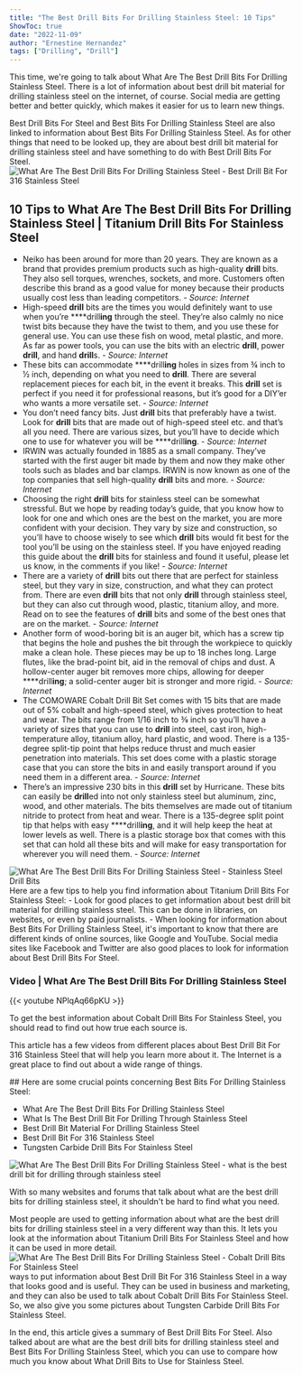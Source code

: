 ```yaml
---
title: "The Best Drill Bits For Drilling Stainless Steel: 10 Tips"
ShowToc: true 
date: "2022-11-09"
author: "Ernestine Hernandez" 
tags: ["Drilling", "Drill"]
---
```


	
This time, we're going to talk about What Are The Best Drill Bits For Drilling Stainless Steel. There is a lot of information about best drill bit material for drilling stainless steel on the internet, of course. Social media are getting better and better quickly, which makes it easier for us to learn new things.

Best Drill Bits For Steel and Best Bits For Drilling Stainless Steel are also linked to information about Best Bits For Drilling Stainless Steel. As for other things that need to be looked up, they are about best drill bit material for drilling stainless steel and have something to do with Best Drill Bits For Steel.
<img loading="lazy" src="https://takencity.com/wp-content/uploads/images/41Gg9rLMVNL.jpg" onerror="this.onerror=null;this.src='https://blogger.googleusercontent.com/img/a/AVvXsEhe7F7TRXHtjiKvHb5vS7DmnxvpHiDyoYyYvm1nHB3Qp2_w3BnM6A2eq4v7FYxCC9bfZt3a9vIMtAYEKUiaDQbHMg-ViyGmRIj39MLp0bGFfgfYw1Dc9q_H-T0wiTm3l0Uq42dETrN9eC8aGJ9_IORZsxST1AcLR7np1koOfcc7tnHa4S8Mwz_xD9d0=s16000';" alt="What Are The Best Drill Bits For Drilling Stainless Steel - Best Drill Bit For 316 Stainless Steel" >

## 10 Tips to What Are The Best Drill Bits For Drilling Stainless Steel | Titanium Drill Bits For Stainless Steel
-   Neiko has been around for more than 20 years. They are known as a brand that provides premium products such as high-quality **drill** bits. They also sell torques, wrenches, sockets, and more. Customers often describe this brand as a good value for money because their products usually cost less than leading competitors. - <cite>Source: Internet</cite>
-   High-speed **drill** bits are the times you would definitely want to use when you’re ****drill**ing** through the steel. They’re also calmly no nice twist bits because they have the twist to them, and you use these for general use. You can use these fish on wood, metal plastic, and more. As far as power tools, you can use the bits with an electric **drill**, power **drill**, and hand **drill**s. - <cite>Source: Internet</cite>
-   These bits can accommodate ****drill**ing** holes in sizes from ¾ inch to ½ inch, depending on what you need to **drill**. There are several replacement pieces for each bit, in the event it breaks. This **drill** set is perfect if you need it for professional reasons, but it’s good for a DIY’er who wants a more versatile set. - <cite>Source: Internet</cite>
-   You don’t need fancy bits. Just **drill** bits that preferably have a twist. Look for **drill** bits that are made out of high-speed steel etc. and that’s all you need. There are various sizes, but you’ll have to decide which one to use for whatever you will be ****drill**ing**. - <cite>Source: Internet</cite>
-   IRWIN was actually founded in 1885 as a small company. They’ve started with the first auger bit made by them and now they make other tools such as blades and bar clamps. IRWIN is now known as one of the top companies that sell high-quality **drill** bits and more. - <cite>Source: Internet</cite>
-   Choosing the right **drill** bits for stainless steel can be somewhat stressful. But we hope by reading today’s guide, that you know how to look for one and which ones are the best on the market, you are more confident with your decision. They vary by size and construction, so you’ll have to choose wisely to see which **drill** bits would fit best for the tool you’ll be using on the stainless steel. If you have enjoyed reading this guide about the **drill** bits for stainless and found it useful, please let us know, in the comments if you like! - <cite>Source: Internet</cite>
-   There are a variety of **drill** bits out there that are perfect for stainless steel, but they vary in size, construction, and what they can protect from. There are even **drill** bits that not only **drill** through stainless steel, but they can also cut through wood, plastic, titanium alloy, and more. Read on to see the features of **drill** bits and some of the best ones that are on the market. - <cite>Source: Internet</cite>
-   Another form of wood-boring bit is an auger bit, which has a screw tip that begins the hole and pushes the bit through the workpiece to quickly make a clean hole. These pieces may be up to 18 inches long. Large flutes, like the brad-point bit, aid in the removal of chips and dust. A hollow-center auger bit removes more chips, allowing for deeper ****drill**ing**; a solid-center auger bit is stronger and more rigid. - <cite>Source: Internet</cite>
-   The COMOWARE Cobalt Drill Bit Set comes with 15 bits that are made out of 5% cobalt and high-speed steel, which gives protection to heat and wear. The bits range from 1/16 inch to ⅜ inch so you’ll have a variety of sizes that you can use to **drill** into steel, cast iron, high-temperature alloy, titanium alloy, hard plastic, and wood. There is a 135-degree split-tip point that helps reduce thrust and much easier penetration into materials. This set does come with a plastic storage case that you can store the bits in and easily transport around if you need them in a different area. - <cite>Source: Internet</cite>
-   There’s an impressive 230 bits in this **drill** set by Hurricane. These bits can easily be **drill**ed into not only stainless steel but aluminum, zinc, wood, and other materials. The bits themselves are made out of titanium nitride to protect from heat and wear. There is a 135-degree split point tip that helps with easy ****drill**ing**, and it will help keep the heat at lower levels as well. There is a plastic storage box that comes with this set that can hold all these bits and will make for easy transportation for wherever you will need them. - <cite>Source: Internet</cite>


<img loading="lazy" src="https://www.rockanchoring.com/wp-content/uploads/2017/02/steep-slope-support740.jpg" onerror="this.onerror=null;this.src='https://blogger.googleusercontent.com/img/a/AVvXsEhe7F7TRXHtjiKvHb5vS7DmnxvpHiDyoYyYvm1nHB3Qp2_w3BnM6A2eq4v7FYxCC9bfZt3a9vIMtAYEKUiaDQbHMg-ViyGmRIj39MLp0bGFfgfYw1Dc9q_H-T0wiTm3l0Uq42dETrN9eC8aGJ9_IORZsxST1AcLR7np1koOfcc7tnHa4S8Mwz_xD9d0=s16000';" alt="What Are The Best Drill Bits For Drilling Stainless Steel - Stainless Steel Drill Bits" >
Here are a few tips to help you find information about Titanium Drill Bits For Stainless Steel:
- Look for good places to get information about best drill bit material for drilling stainless steel. This can be done in libraries, on websites, or even by paid journalists.
- When looking for information about Best Bits For Drilling Stainless Steel, it's important to know that there are different kinds of online sources, like Google and YouTube. Social media sites like Facebook and Twitter are also good places to look for information about Best Drill Bits For Steel.

### Video | What Are The Best Drill Bits For Drilling Stainless Steel
{{< youtube NPlqAq66pKU >}} 

To get the best information about Cobalt Drill Bits For Stainless Steel, you should read to find out how true each source is.

This article has a few videos from different places about Best Drill Bit For 316 Stainless Steel that will help you learn more about it. The Internet is a great place to find out about a wide range of things.
<script async="async" data-cfasync="false" src="//normallydemandedalter.com/fe63df3c5408708b15d8dc3d9b206b31/invoke.js"></script>
<div id="container-fe63df3c5408708b15d8dc3d9b206b31"></div>
## Here are some crucial points concerning Best Bits For Drilling Stainless Steel:

- What Are The Best Drill Bits For Drilling Stainless Steel
- What Is The Best Drill Bit For Drilling Through Stainless Steel
- Best Drill Bit Material For Drilling Stainless Steel
- Best Drill Bit For 316 Stainless Steel
- Tungsten Carbide Drill Bits For Stainless Steel

 <img loading="lazy" src="http://cdn.shopify.com/s/files/1/0106/5851/2932/products/heckmann_315_masonry_veneer_1200x1200.png?v=1573689295" onerror="this.onerror=null;this.src='https://blogger.googleusercontent.com/img/a/AVvXsEhe7F7TRXHtjiKvHb5vS7DmnxvpHiDyoYyYvm1nHB3Qp2_w3BnM6A2eq4v7FYxCC9bfZt3a9vIMtAYEKUiaDQbHMg-ViyGmRIj39MLp0bGFfgfYw1Dc9q_H-T0wiTm3l0Uq42dETrN9eC8aGJ9_IORZsxST1AcLR7np1koOfcc7tnHa4S8Mwz_xD9d0=s16000';" alt="What Are The Best Drill Bits For Drilling Stainless Steel - what is the best drill bit for drilling through stainless steel" >

With so many websites and forums that talk about what are the best drill bits for drilling stainless steel, it shouldn't be hard to find what you need.

Most people are used to getting information about what are the best drill bits for drilling stainless steel in a very different way than this. It lets you look at the information about Titanium Drill Bits For Stainless Steel and how it can be used in more detail.
<img loading="lazy" src="https://ae01.alicdn.com/kf/HTB1MjePplsmBKNjSZFFq6AT9VXaQ/50Pcs-Set-HSS-Drill-Bit-Titanium-Coated-High-Speed-Steel-Drilling-Bits-Set-Woodworking-Drilling-Tool.jpg" onerror="this.onerror=null;this.src='https://blogger.googleusercontent.com/img/a/AVvXsEhe7F7TRXHtjiKvHb5vS7DmnxvpHiDyoYyYvm1nHB3Qp2_w3BnM6A2eq4v7FYxCC9bfZt3a9vIMtAYEKUiaDQbHMg-ViyGmRIj39MLp0bGFfgfYw1Dc9q_H-T0wiTm3l0Uq42dETrN9eC8aGJ9_IORZsxST1AcLR7np1koOfcc7tnHa4S8Mwz_xD9d0=s16000';" alt="What Are The Best Drill Bits For Drilling Stainless Steel - Cobalt Drill Bits For Stainless Steel" >
ways to put information about Best Drill Bit For 316 Stainless Steel in a way that looks good and is useful. They can be used in business and marketing, and they can also be used to talk about Cobalt Drill Bits For Stainless Steel. So, we also give you some pictures about Tungsten Carbide Drill Bits For Stainless Steel.

In the end, this article gives a summary of Best Drill Bits For Steel. Also talked about are what are the best drill bits for drilling stainless steel and Best Bits For Drilling Stainless Steel, which you can use to compare how much you know about What Drill Bits to Use for Stainless Steel.
	
	

